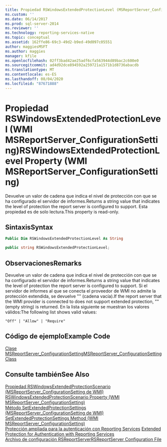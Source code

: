 ```yaml
---
title: Propiedad RSWindowsExtendedProtectionLevel (MSReportServer_ConfigurationSetting de WMI) | Microsoft Docs
ms.custom: ''
ms.date: 06/14/2017
ms.prod: sql-server-2014
ms.reviewer: ''
ms.technology: reporting-services-native
ms.topic: conceptual
ms.assetid: 162ffe86-69c3-49d2-b9ed-49d097c05551
author: maggiesMSFT
ms.author: maggies
manager: kfile
ms.openlocfilehash: 02ff3bad42ae25adf6cfa563944d89bac2c600e0
ms.sourcegitcommit: ad4d92dce894592a259721a1571b1d8736abacdb
ms.translationtype: MT
ms.contentlocale: es-ES
ms.lasthandoff: 08/04/2020
ms.locfileid: "87671888"
---
```

# <a name="rswindowsextendedprotectionlevel-property-wmi-msreportserver_configurationsetting"></a><span data-ttu-id="31fc1-102">Propiedad RSWindowsExtendedProtectionLevel (WMI MSReportServer_ConfigurationSetting)</span><span class="sxs-lookup"><span data-stu-id="31fc1-102">RSWindowsExtendedProtectionLevel Property (WMI MSReportServer_ConfigurationSetting)</span></span>
  <span data-ttu-id="31fc1-103">Devuelve un valor de cadena que indica el nivel de protección con que se ha configurado el servidor de informes.</span><span class="sxs-lookup"><span data-stu-id="31fc1-103">Returns a string value that indicates the level of protection the report server is configured to support.</span></span> <span data-ttu-id="31fc1-104">Esta propiedad es de solo lectura.</span><span class="sxs-lookup"><span data-stu-id="31fc1-104">This property is read-only.</span></span>  
  
## <a name="syntax"></a><span data-ttu-id="31fc1-105">Sintaxis</span><span class="sxs-lookup"><span data-stu-id="31fc1-105">Syntax</span></span>  
  
```vb  
Public Dim RSWindowsExtendedProtectionLevel As String  
```  
  
```csharp  
public string RSWindowsExtendedProtectionLevel;  
```  
  
## <a name="remarks"></a><span data-ttu-id="31fc1-106">Observaciones</span><span class="sxs-lookup"><span data-stu-id="31fc1-106">Remarks</span></span>  
 <span data-ttu-id="31fc1-107">Devuelve un valor de cadena que indica el nivel de protección con que se ha configurado el servidor de informes.</span><span class="sxs-lookup"><span data-stu-id="31fc1-107">Returns a string value that indicates the level of protection the report server is configured to support.</span></span> <span data-ttu-id="31fc1-108">Si el servidor de informes al que se conecta el proveedor de WMI no admite la protección extendida, se devuelve "" (cadena vacía).</span><span class="sxs-lookup"><span data-stu-id="31fc1-108">If the report server that the WMI provider is connected to does not support extended protection, "" (empty string) is returned.</span></span> <span data-ttu-id="31fc1-109">En la lista siguiente se muestran los valores válidos:</span><span class="sxs-lookup"><span data-stu-id="31fc1-109">The following list shows valid values:</span></span>  
  
 `"Off" | "Allow" | "Require"`  
  
## <a name="example-code"></a><span data-ttu-id="31fc1-110">Código de ejemplo</span><span class="sxs-lookup"><span data-stu-id="31fc1-110">Example Code</span></span>  
 [<span data-ttu-id="31fc1-111">Clase MSReportServer_ConfigurationSetting</span><span class="sxs-lookup"><span data-stu-id="31fc1-111">MSReportServer_ConfigurationSetting Class</span></span>](msreportserver-configurationsetting-class.md)  
  
## <a name="see-also"></a><span data-ttu-id="31fc1-112">Consulte también</span><span class="sxs-lookup"><span data-stu-id="31fc1-112">See Also</span></span>  
 <span data-ttu-id="31fc1-113">[Propiedad RSWindowsExtendedProtectionScenario &#40;MSReportServer_ConfigurationSetting de WMI&#41;](rswindowsextendedprotectionscenario-property.md) </span><span class="sxs-lookup"><span data-stu-id="31fc1-113">[RSWindowsExtendedProtectionScenario Property &#40;WMI MSReportServer_ConfigurationSetting&#41;](rswindowsextendedprotectionscenario-property.md) </span></span>  
 <span data-ttu-id="31fc1-114">[Método SetExtendedProtectionSettings &#40;MSReportServer_ConfigurationSetting de WMI&#41;](configurationsetting-method-setextendedprotectionsettings.md) </span><span class="sxs-lookup"><span data-stu-id="31fc1-114">[SetExtendedProtectionSettings Method &#40;WMI MSReportServer_ConfigurationSetting&#41;](configurationsetting-method-setextendedprotectionsettings.md) </span></span>  
 <span data-ttu-id="31fc1-115">[Protección ampliada para la autenticación con Reporting Services](../security/extended-protection-for-authentication-with-reporting-services.md) </span><span class="sxs-lookup"><span data-stu-id="31fc1-115">[Extended Protection for Authentication with Reporting Services](../security/extended-protection-for-authentication-with-reporting-services.md) </span></span>  
 [<span data-ttu-id="31fc1-116">Archivo de configuración RSReportServer</span><span class="sxs-lookup"><span data-stu-id="31fc1-116">RSReportServer Configuration File</span></span>](../report-server/rsreportserver-config-configuration-file.md)  
  
  
